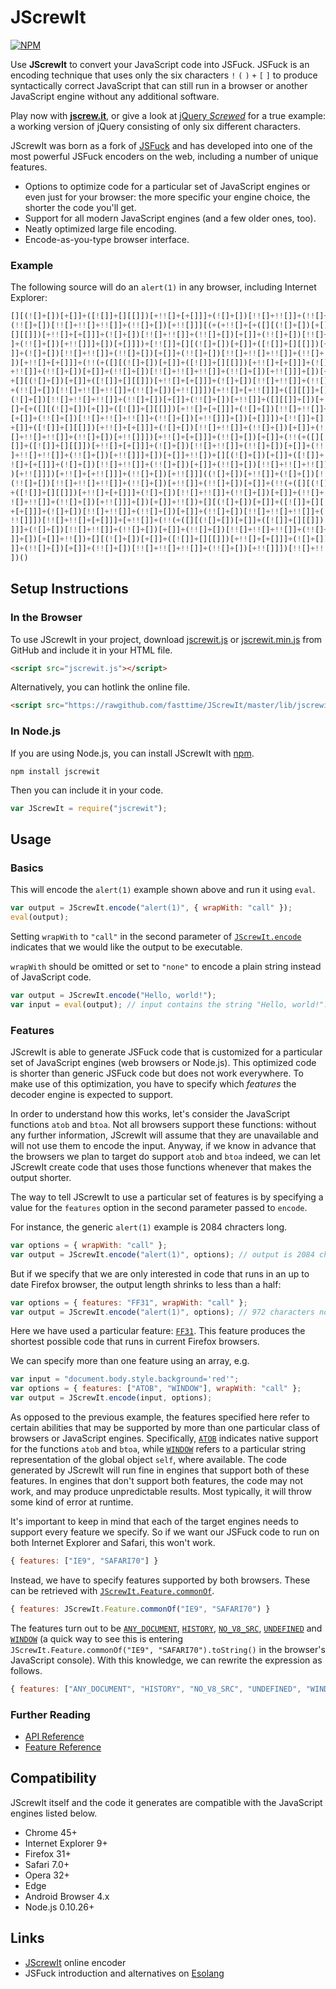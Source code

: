 # JScrewIt

[![NPM](https://nodei.co/npm/jscrewit.png?compact=true)](https://nodei.co/npm/jscrewit/)

Use **JScrewIt** to convert your JavaScript code into JSFuck.
JSFuck is an encoding technique that uses only the six characters `!` `(` `)` `+` `[` `]` to produce
syntactically correct JavaScript that can still run in a browser or another JavaScript engine
without any additional software.

Play now with [**jscrew.it**](http://jscrew.it), or give a look at
[jQuery *Screwed*](https://github.com/fasttime/jquery-screwed) for a true example: a working version
of jQuery consisting of only six different characters.

JScrewIt was born as a fork of [JSFuck](https://github.com/aemkei/jsfuck) and has developed into one
of the most powerful JSFuck encoders on the web, including a number of unique features.
* Options to optimize code for a particular set of JavaScript engines or even just for your browser:
  the more specific your engine choice, the shorter the code you'll get.
* Support for all modern JavaScript engines (and a few older ones, too).
* Neatly optimized large file encoding.
* Encode-as-you-type browser interface.

### Example

The following source will do an `alert(1)` in any browser, including Internet Explorer:

```js
[][(![]+[])[+[]]+([![]]+[][[]])[+!![]+[+[]]]+(![]+[])[!![]+!![]]+(!![]+[])[+[]]+
(!![]+[])[!![]+!![]+!![]]+(!![]+[])[+!![]]][(+(+!![]+[+([][(![]+[])[+[]]+([![]]+
[][[]])[+!![]+[+[]]]+(![]+[])[!![]+!![]]+(!![]+[])[+[]]+(!![]+[])[!![]+!![]+!![]
]+(!![]+[])[+!![]]]+[])[+[]]])+[!![]]+[][(![]+[])[+[]]+([![]]+[][[]])[+!![]+[+[]
]]+(![]+[])[!![]+!![]]+(!![]+[])[+[]]+(!![]+[])[!![]+!![]+!![]]+(!![]+[])[+!![]]
])[+!![]+[+[]]]+(!!(+([][(![]+[])[+[]]+([![]]+[][[]])[+!![]+[+[]]]+(![]+[])[!![]
+!![]]+(!![]+[])[+[]]+(!![]+[])[!![]+!![]+!![]]+(!![]+[])[+!![]]]+[])[+[]]+!![])
+[][(![]+[])[+[]]+([![]]+[][[]])[+!![]+[+[]]]+(![]+[])[!![]+!![]]+(!![]+[])[+[]]
+(!![]+[])[!![]+!![]+!![]]+(!![]+[])[+!![]]])[+!![]+[+!![]]]+([][[]]+[])[+!![]]+
(![]+[])[!![]+!![]+!![]]+(!![]+[])[+[]]+(!![]+[])[+!![]]+([][[]]+[])[+[]]+(+(+!!
[]+[+([][(![]+[])[+[]]+([![]]+[][[]])[+!![]+[+[]]]+(![]+[])[!![]+!![]]+(!![]+[])
[+[]]+(!![]+[])[!![]+!![]+!![]]+(!![]+[])[+!![]]]+[])[+[]]])+[!![]]+[][(![]+[])[
+[]]+([![]]+[][[]])[+!![]+[+[]]]+(![]+[])[!![]+!![]]+(!![]+[])[+[]]+(!![]+[])[!!
[]+!![]+!![]]+(!![]+[])[+!![]]])[+!![]+[+[]]]+(!![]+[])[+[]]+(!!(+([][(![]+[])[+
[]]+([![]]+[][[]])[+!![]+[+[]]]+(![]+[])[!![]+!![]]+(!![]+[])[+[]]+(!![]+[])[!![
]+!![]+!![]]+(!![]+[])[+!![]]]+[])[+[]]+!![])+[][(![]+[])[+[]]+([![]]+[][[]])[+!
![]+[+[]]]+(![]+[])[!![]+!![]]+(!![]+[])[+[]]+(!![]+[])[!![]+!![]+!![]]+(!![]+[]
)[+!![]]])[+!![]+[+!![]]]+(!![]+[])[+!![]]]((![]+[])[+!![]]+(![]+[])[!![]+!![]]+
(!![]+[])[!![]+!![]+!![]]+(!![]+[])[+!![]]+(!![]+[])[+[]]+(!!(+([][(![]+[])[+[]]
+([![]]+[][[]])[+!![]+[+[]]]+(![]+[])[!![]+!![]]+(!![]+[])[+[]]+(!![]+[])[!![]+!
![]+!![]]+(!![]+[])[+!![]]]+[])[+[]]+!![])+[][(![]+[])[+[]]+([![]]+[][[]])[+!![]
+[+[]]]+(![]+[])[!![]+!![]]+(!![]+[])[+[]]+(!![]+[])[!![]+!![]+!![]]+(!![]+[])[+
!![]]])[!![]+!![]+[+[]]]+[+!![]]+(!!(+([][(![]+[])[+[]]+([![]]+[][[]])[+!![]+[+[
]]]+(![]+[])[!![]+!![]]+(!![]+[])[+[]]+(!![]+[])[!![]+!![]+!![]]+(!![]+[])[+!![]
]]+[])[+[]]+!![])+[][(![]+[])[+[]]+([![]]+[][[]])[+!![]+[+[]]]+(![]+[])[!![]+!![
]]+(!![]+[])[+[]]+(!![]+[])[!![]+!![]+!![]]+(!![]+[])[+!![]]])[!![]+!![]+[+!![]]
])()
``` 

## Setup Instructions

### In the Browser

To use JScrewIt in your project, download
[jscrewit.js](https://github.com/fasttime/JScrewIt/blob/master/lib/jscrewit.js) or
[jscrewit.min.js](https://github.com/fasttime/JScrewIt/blob/master/lib/jscrewit.min.js) from GitHub
and include it in your HTML file.

```html
<script src="jscrewit.js"></script>
```

Alternatively, you can hotlink the online file.

```html
<script src="https://rawgithub.com/fasttime/JScrewIt/master/lib/jscrewit.min.js"></script>
```

### In Node.js

If you are using Node.js, you can install JScrewIt with [npm](https://www.npmjs.org).

```
npm install jscrewit
```

Then you can include it in your code.

```js
var JScrewIt = require("jscrewit");
```

## Usage

### Basics

This will encode the `alert(1)` example shown above and run it using `eval`.

```js
var output = JScrewIt.encode("alert(1)", { wrapWith: "call" });
eval(output);
```

Setting `wrapWith` to `"call"` in the second parameter of
[`JScrewIt.encode`](Reference.md#JScrewIt.encode) indicates that we would like the output to be
executable.

`wrapWith` should be omitted or set to `"none"` to encode a plain string instead of JavaScript code.

```js
var output = JScrewIt.encode("Hello, world!");
var input = eval(output); // input contains the string "Hello, world!".
```

### Features

JScrewIt is able to generate JSFuck code that is customized for a particular set of JavaScript
engines (web browsers or Node.js).
This optimized code is shorter than generic JSFuck code but does not work everywhere.
To make use of this optimization, you have to specify which *features* the decoder engine is
expected to support.

In order to understand how this works, let's consider the JavaScript functions `atob` and `btoa`.
Not all browsers support these functions: without any further information, JScrewIt will assume that
they are unavailable and will not use them to encode the input.
Anyway, if we know in advance that the browsers we plan to target do support `atob` and `btoa`
indeed, we can let JScrewIt create code that uses those functions whenever that makes the output
shorter.

The way to tell JScrewIt to use a particular set of features is by specifying a value for the
`features` option in the second parameter passed to `encode`.

For instance, the generic `alert(1)` example is 2084 chracters long.

```js
var options = { wrapWith: "call" };
var output = JScrewIt.encode("alert(1)", options); // output is 2084 characters
```

But if we specify that we are only interested in code that runs in an up to date Firefox browser,
the output length shrinks to less than a half:

```js
var options = { features: "FF31", wrapWith: "call" };
var output = JScrewIt.encode("alert(1)", options); // 972 characters now
```

Here we have used a particular feature: [`FF31`](Features.md#FF31).
This feature produces the shortest possible code that runs in current Firefox browsers.

We can specify more than one feature using an array, e.g.

```js
var input = "document.body.style.background='red'";
var options = { features: ["ATOB", "WINDOW"], wrapWith: "call" };
var output = JScrewIt.encode(input, options);
```

As opposed to the previous example, the features specified here refer to certain abilities that may
be supported by more than one particular class of browsers or JavaScript engines.
Specifically, [`ATOB`](Features.md#ATOB) indicates native support for the functions `atob` and
`btoa`, while [`WINDOW`](Features.md#WINDOW) refers to a particular string representation of the
global object `self`, where available.
The code generated by JScrewIt will run fine in engines that support both of these features.
In engines that don't support both features, the code may not work, and may produce unpredictable
results.
Most typically, it will throw some kind of error at runtime.

It's important to keep in mind that each of the target engines needs to support every feature we
specify.
So if we want our JSFuck code to run on both Internet Explorer and Safari, this won't work.

```js
{ features: ["IE9", "SAFARI70"] }
```

Instead, we have to specify features supported by both browsers.
These can be retrieved with [`JScrewIt.Feature.commonOf`](Reference.md#JScrewIt.Feature.commonOf).

```js
{ features: JScrewIt.Feature.commonOf("IE9", "SAFARI70") }
```

The features turn out to be [`ANY_DOCUMENT`](Features.md#ANY_DOCUMENT),
[`HISTORY`](Features.md#HISTORY), [`NO_V8_SRC`](Features.md#NO_V8_SRC),
[`UNDEFINED`](Features.md#UNDEFINED) and [`WINDOW`](Features.md#WINDOW) (a quick way to see this is
entering `JScrewIt.Feature.commonOf("IE9", "SAFARI70").toString()` in the browser's JavaScript
console).
With this knowledge, we can rewrite the expression as follows.

```js
{ features: ["ANY_DOCUMENT", "HISTORY", "NO_V8_SRC", "UNDEFINED", "WINDOW"] }
```

### Further Reading

* [API Reference](Reference.md)
* [Feature Reference](Features.md)

## Compatibility

JScrewIt itself and the code it generates are compatible with the JavaScript engines listed below.

- Chrome 45+
- Internet Explorer 9+
- Firefox 31+
- Safari 7.0+
- Opera 32+
- Edge
- Android Browser 4.x
- Node.js 0.10.26+

## Links

* [JScrewIt](http://jscrew.it) online encoder
* JSFuck introduction and alternatives on [Esolang](http://esolangs.org/wiki/JSFuck)
